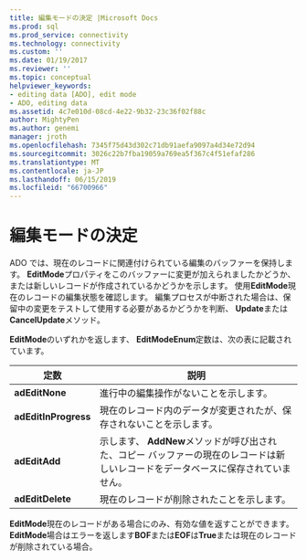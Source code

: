 ```yaml
---
title: 編集モードの決定 |Microsoft Docs
ms.prod: sql
ms.prod_service: connectivity
ms.technology: connectivity
ms.custom: ''
ms.date: 01/19/2017
ms.reviewer: ''
ms.topic: conceptual
helpviewer_keywords:
- editing data [ADO], edit mode
- ADO, editing data
ms.assetid: 4c7e010d-08cd-4e22-9b32-23c36f02f88c
author: MightyPen
ms.author: genemi
manager: jroth
ms.openlocfilehash: 7345f75d43d302c71db91aefa9097a4d34e72d94
ms.sourcegitcommit: 3026c22b7fba19059a769ea5f367c4f51efaf286
ms.translationtype: MT
ms.contentlocale: ja-JP
ms.lasthandoff: 06/15/2019
ms.locfileid: "66700966"
---
```

# <a name="determining-edit-mode"></a>編集モードの決定
ADO では、現在のレコードに関連付けられている編集のバッファーを保持します。 **EditMode**プロパティをこのバッファーに変更が加えられましたかどうか、または新しいレコードが作成されているかどうかを示します。 使用**EditMode**現在のレコードの編集状態を確認します。 編集プロセスが中断された場合は、保留中の変更をテストして使用する必要があるかどうかを判断、 **Update**または**CancelUpdate**メソッド。  
  
 **EditMode**のいずれかを返します、 **EditModeEnum**定数は、次の表に記載されています。  
  
|定数|説明|  
|--------------|-----------------|  
|**adEditNone**|進行中の編集操作がないことを示します。|  
|**adEditInProgress**|現在のレコード内のデータが変更されたが、保存されないことを示します。|  
|**adEditAdd**|示します、 **AddNew**メソッドが呼び出された、コピー バッファーの現在のレコードは新しいレコードをデータベースに保存されていません。|  
|**adEditDelete**|現在のレコードが削除されたことを示します。|  
  
 **EditMode**現在のレコードがある場合にのみ、有効な値を返すことができます。 **EditMode**場合はエラーを返します**BOF**または**EOF**は**True**または現在のレコードが削除されている場合。
